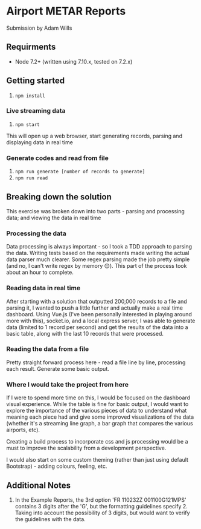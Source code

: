 # Airport METAR Reports

Submission by Adam Wills

## Requirments

* Node 7.2+ (written using 7.10.x, tested on 7.2.x)

## Getting started

1. `npm install`

### Live streaming data
1. `npm start`

This will open up a web browser, start generating records, parsing and displaying data in real time

### Generate codes and read from file
1. `npm run generate [number of records to generate]`
2. `npm run read`

## Breaking down the solution
This exercise was broken down into two parts - parsing and processing data; and viewing the data in real time

### Processing the data
Data processing is always important - so I took a TDD approach to parsing the data. Writing tests based on the requirements made writing the actual data parser much clearer. Some regex parsing made the job pretty simple (and no, I can't write regex by memory 😊). This part of the process took about an hour to complete.

### Reading data in real time
After starting with a solution that outputted 200,000 records to a file and parsing it, I wanted to push a little further and actually make a real time dashboard. Using Vue.js (I've been personally interested in playing around more with this), socket.io, and a local express server, I was able to generate data (limited to 1 record per second) and get the results of the data into a basic table, along with the last 10 records that were processed.

### Reading the data from a file
Pretty straight forward process here - read a file line by line, processing each result. Generate some basic output.

### Where I would take the project from here
If I were to spend more time on this, I would be focused on the dashboard visual experience. While the table is fine for basic output, I would want to explore the importance of the various pieces of data to understand what meaning each piece had and give some improved visualizations of the data (whether it's a streaming line graph, a bar graph that compares the various airports, etc).

Creating a build process to incorporate css and js processing would be a must to improve the scalability from a development perspective.

I would also start on some custom theming (rather than just using default Bootstrap) - adding colours, feeling, etc. 

## Additional Notes
1. In the Example Reports, the 3rd option 'FR 110232Z 001100G121MPS' contains 3 digits after the 'G', but the formatting guidelines specify 2. Taking into account the possibility of 3 digits, but would want to verify the guidelines with the data.